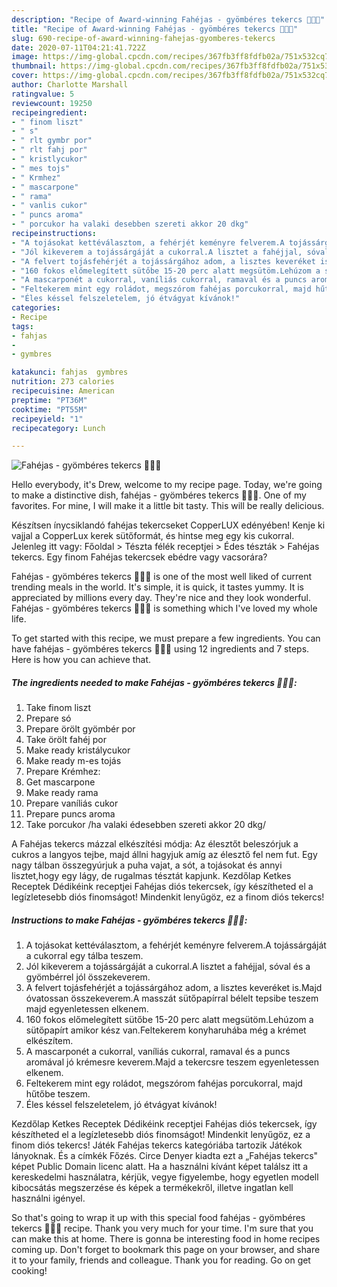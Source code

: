 ```yaml
---
description: "Recipe of Award-winning Fahéjas - gyömbéres tekercs 🌹🌺🥀"
title: "Recipe of Award-winning Fahéjas - gyömbéres tekercs 🌹🌺🥀"
slug: 690-recipe-of-award-winning-fahejas-gyomberes-tekercs
date: 2020-07-11T04:21:41.722Z
image: https://img-global.cpcdn.com/recipes/367fb3ff8fdfb02a/751x532cq70/fahejas-gyomberes-tekercs-🌹🌺🥀-recept-foto.jpg
thumbnail: https://img-global.cpcdn.com/recipes/367fb3ff8fdfb02a/751x532cq70/fahejas-gyomberes-tekercs-🌹🌺🥀-recept-foto.jpg
cover: https://img-global.cpcdn.com/recipes/367fb3ff8fdfb02a/751x532cq70/fahejas-gyomberes-tekercs-🌹🌺🥀-recept-foto.jpg
author: Charlotte Marshall
ratingvalue: 5
reviewcount: 19250
recipeingredient:
- " finom liszt"
- " s"
- " rlt gymbr por"
- " rlt fahj por"
- " kristlycukor"
- " mes tojs"
- " Krmhez"
- " mascarpone"
- " rama"
- " vanlis cukor"
- " puncs aroma"
- " porcukor ha valaki desebben szereti akkor 20 dkg"
recipeinstructions:
- "A tojásokat kettéválasztom, a fehérjét keményre felverem.A tojássárgáját a cukorral egy tálba teszem."
- "Jól kikeverem a tojássárgáját a cukorral.A lisztet a fahéjjal, sóval és a gyömbérrel jól összekeverem."
- "A felvert tojásfehérjét a tojássárgához adom, a lisztes keveréket is.Majd óvatossan összekeverem.A masszát sütőpapírral bélelt tepsibe teszem majd egyenletessen elkenem."
- "160 fokos előmelegített sütőbe 15-20 perc alatt megsütöm.Lehúzom a sütőpapírt amikor kész van.Feltekerem konyharuhába még a krémet elkészítem."
- "A mascarponét a cukorral, vaníliás cukorral, ramaval és a puncs aromával jó krémesre keverem.Majd a tekercsre teszem egyenletessen elkenem."
- "Feltekerem mint egy roládot, megszórom fahéjas porcukorral, majd hűtőbe teszem."
- "Éles késsel felszeletelem, jó étvágyat kívánok!"
categories:
- Recipe
tags:
- fahjas
- 
- gymbres

katakunci: fahjas  gymbres 
nutrition: 273 calories
recipecuisine: American
preptime: "PT36M"
cooktime: "PT55M"
recipeyield: "1"
recipecategory: Lunch

---
```



![Fahéjas - gyömbéres tekercs 🌹🌺🥀](https://img-global.cpcdn.com/recipes/367fb3ff8fdfb02a/751x532cq70/fahejas-gyomberes-tekercs-🌹🌺🥀-recept-foto.jpg)

Hello everybody, it's Drew, welcome to my recipe page. Today, we're going to make a distinctive dish, fahéjas - gyömbéres tekercs 🌹🌺🥀. One of my favorites. For mine, I will make it a little bit tasty. This will be really delicious.

Készítsen ínycsiklandó fahéjas tekercseket CopperLUX edényében! Kenje ki vajjal a CopperLux kerek sütőformát, és hintse meg egy kis cukorral. Jelenleg itt vagy: Főoldal &gt; Tészta félék receptjei &gt; Édes tészták &gt; Fahéjas tekercs. Egy finom Fahéjas tekercsek ebédre vagy vacsorára?

Fahéjas - gyömbéres tekercs 🌹🌺🥀 is one of the most well liked of current trending meals in the world. It's simple, it is quick, it tastes yummy. It is appreciated by millions every day. They're nice and they look wonderful. Fahéjas - gyömbéres tekercs 🌹🌺🥀 is something which I've loved my whole life.


To get started with this recipe, we must prepare a few ingredients. You can have fahéjas - gyömbéres tekercs 🌹🌺🥀 using 12 ingredients and 7 steps. Here is how you can achieve that.

<!--inarticleads1-->

##### The ingredients needed to make Fahéjas - gyömbéres tekercs 🌹🌺🥀:

1. Take  finom liszt
1. Prepare  só
1. Prepare  örölt gyömbér por
1. Take  örölt fahéj por
1. Make ready  kristálycukor
1. Make ready  m-es tojás
1. Prepare  Krémhez:
1. Get  mascarpone
1. Make ready  rama
1. Prepare  vaníliás cukor
1. Prepare  puncs aroma
1. Take  porcukor /ha valaki édesebben szereti akkor 20 dkg/


A Fahéjas tekercs mázzal elkészítési módja: Az élesztőt beleszórjuk a cukros a langyos tejbe, majd állni hagyjuk amíg az élesztő fel nem fut. Egy nagy tálban összegyúrjuk a puha vajat, a sót, a tojásokat és annyi lisztet,hogy egy lágy, de rugalmas tésztát kapjunk. Kezdőlap Ketkes Receptek Dédikéink receptjei Fahéjas diós tekercsek, így készítheted el a legízletesebb diós finomságot! Mindenkit lenyűgöz, ez a finom diós tekercs! 

<!--inarticleads2-->

##### Instructions to make Fahéjas - gyömbéres tekercs 🌹🌺🥀:

1. A tojásokat kettéválasztom, a fehérjét keményre felverem.A tojássárgáját a cukorral egy tálba teszem.
1. Jól kikeverem a tojássárgáját a cukorral.A lisztet a fahéjjal, sóval és a gyömbérrel jól összekeverem.
1. A felvert tojásfehérjét a tojássárgához adom, a lisztes keveréket is.Majd óvatossan összekeverem.A masszát sütőpapírral bélelt tepsibe teszem majd egyenletessen elkenem.
1. 160 fokos előmelegített sütőbe 15-20 perc alatt megsütöm.Lehúzom a sütőpapírt amikor kész van.Feltekerem konyharuhába még a krémet elkészítem.
1. A mascarponét a cukorral, vaníliás cukorral, ramaval és a puncs aromával jó krémesre keverem.Majd a tekercsre teszem egyenletessen elkenem.
1. Feltekerem mint egy roládot, megszórom fahéjas porcukorral, majd hűtőbe teszem.
1. Éles késsel felszeletelem, jó étvágyat kívánok!


Kezdőlap Ketkes Receptek Dédikéink receptjei Fahéjas diós tekercsek, így készítheted el a legízletesebb diós finomságot! Mindenkit lenyűgöz, ez a finom diós tekercs! Játék Fahéjas tekercs kategóriába tartozik Játékok lányoknak. És a címkék Főzés. Circe Denyer kiadta ezt a „Fahéjas tekercs&#34; képet Public Domain licenc alatt. Ha a használni kívánt képet találsz itt a kereskedelmi használatra, kérjük, vegye figyelembe, hogy egyetlen modell kibocsátás megszerzése és képek a termékekről, illetve ingatlan kell használni igényel. 

So that's going to wrap it up with this special food fahéjas - gyömbéres tekercs 🌹🌺🥀 recipe. Thank you very much for your time. I'm sure that you can make this at home. There is gonna be interesting food in home recipes coming up. Don't forget to bookmark this page on your browser, and share it to your family, friends and colleague. Thank you for reading. Go on get cooking!
